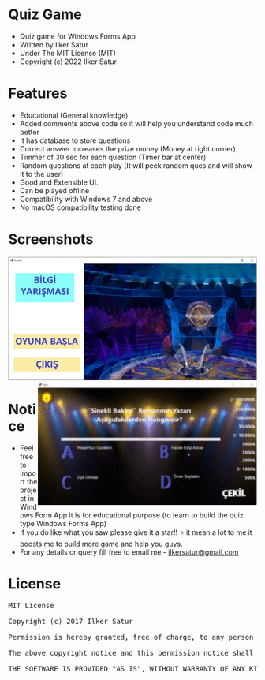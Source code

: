 # Quiz Game
- Quiz game for Windows Forms App
- Written by Ilker Satur
- Under The MIT License (MIT)
- Copyright (c) 2022 Ilker Satur

# Features
- Educational (General knowledge).
- Added comments above code so it will help you understand code much better 
- It has database to store questions 
- Correct answer increases the prize money (Money at right corner)
- Timmer of 30 sec for each question (Timer bar at center)
- Random questions at each play (It will peek random ques and will show it to the user)
- Good and Extensible UI.
- Can be played offline 
- Compatibility with Windows 7 and above
- No macOS compatibility testing done

# Screenshots
<div width=100%>
<img src='https://raw.githubusercontent.com/ilkersatur/Quiz-Game/main/img/mainpage.png' height=250px>
<img src='https://github.com/ilkersatur/Quiz-Game/blob/main/img/gameplay.gif?raw=true' height=250px align=right>
</div>



# Notice
- Feel free to import the project in Windows Form App it is for educational purpose (to learn to build the quiz type Windows Forms App)
- If you do like what you saw please give it a star!! ⭐ it mean a lot to me it boosts me to build more game and help you guys.
- For any details or query fill free to email me - ilkersatur@gmail.com


# License
<pre>
MIT License

Copyright (c) 2017 Ilker Satur

Permission is hereby granted, free of charge, to any person obtaining a copy of this software and associated documentation files (the "Software"), to deal in the Software without restriction, including without limitation the rights to use, copy, modify, merge, publish, distribute, sublicense, and/or sell copies of the Software, and to permit persons to whom the Software is furnished to do so, subject to the following conditions:

The above copyright notice and this permission notice shall be included in all copies or substantial portions of the Software.

THE SOFTWARE IS PROVIDED "AS IS", WITHOUT WARRANTY OF ANY KIND, EXPRESS OR IMPLIED, INCLUDING BUT NOT LIMITED TO THE WARRANTIES OF MERCHANTABILITY, FITNESS FOR A PARTICULAR PURPOSE AND NONINFRINGEMENT. IN NO EVENT SHALL THE AUTHORS OR COPYRIGHT HOLDERS BE LIABLE FOR ANY CLAIM, DAMAGES OR OTHER LIABILITY, WHETHER IN AN ACTION OF CONTRACT, TORT OR OTHERWISE, ARISING FROM, OUT OF OR IN CONNECTION WITH THE SOFTWARE OR THE USE OR OTHER DEALINGS IN THE SOFTWARE.
